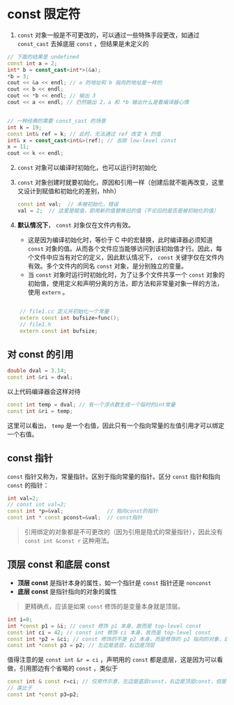 # const 限定符

1. `const` 对象一般是不可更改的，可以通过一些特殊手段更改，如通过 `const_cast` 去掉底层 `const` ，但结果是未定义的

~~~c++
// 下面的结果是 undefined
const int a = 2; 
int* b = const_cast<int*>(&a); 
*b = 3; 
cout << &a << endl; // a 的地址和 b 指向的地址是一样的
cout << b << endl; 
cout << *b << endl; // 输出 3
cout << a << endl; // 仍然输出 2，a 和 *b 输出什么是看编译器心情
~~~

```c++

// 一种经典的需要 const_cast 的场景
int k = 19; 
const int& ref = k; // 此时，无法通过 ref 改变 k 的值
int& x = const_cast<int&>(ref); // 去除 low-level const
x = 11; 
cout << k << endl; 

``` 
2. `const` 对象可以编译时初始化，也可以运行时初始化
3. `const` 对象创建时就要初始化，原因和引用一样（创建后就不能再改变，这里又设计到赋值和初始化的差别，hhh）

    ```c++
    const int val;  // 未被初始化，错误 
    val = 2;  // 这里是赋值，即用新的值替换旧的值（不论旧的是否是被初始化的值）
    ```

4. **默认情况下**， `const` 对象仅在文件内有效。 
    - 这是因为编译初始化时，等价于 C 中的宏替换，此时编译器必须知道 `const` 对象的值。从而各个文件应当能够访问到该初始值才行。因此，每个文件中应当有对它的定义，因此默认情况下， `const` 关键字仅在文件内有效。多个文件内的同名 `const` 对象，是分别独立的变量。
    - 当 `const` 对象时运行时初始化时，为了让多个文件共享一个 `const` 对象的初始值，使用定义和声明分离的方法，即方法和非常量对象一样的方法，使用 `extern` 。

```c++

    // file1.cc 定义并初始化一个常量
    extern const int bufsize=func(); 
    // file1.h
    extern const int bufsize; 

``` 

## 对 const 的引用

```c++
double dval = 3.14;
const int &ri = dval;
```

以上代码编译器会这样对待
```c++
const int temp = dval; // 有一个浮点数生成一个临时的int常量
const int &ri = temp; 

``` 
这里可以看出， `temp` 是一个右值，因此只有一个指向常量的左值引用才可以绑定一个右值。

## const 指针 

`const` 指针又称为，常量指针。区别于指向常量的指针。区分 `const` 指针和指向 `const` 的指针：
```c++
int val=2;
// const int val=2;
const int *p=&val;              // 指向const的指针
const int * const pconst=&val;  // const指针
```

> 引用绑定的对象都是不可更改的（因为引用是隐式的常量指针），因此没有 `const int &const r` 这种用法。

## 顶层 const 和底层 const

* **顶层 const** 是指针本身的属性，如一个指针是 `const` 指针还是 `nonconst`
* **底层 const** 是指针指向的对象的属性

> 更精确点，应该是如果 `const` 修饰的是变量本身就是顶层。

```c++
int i=0; 
int *const p1 = &i; // const 修饰 p1 本身，故而是 top-level const
const int ci = 42; // const int 修饰 ci 本身，故而是 top-level const
const int *p2 = &ci; // const 修饰的不是 p2 本身，而是修饰的 p2 指向的对象，故而是 low-level const
const int *const p3 = p2; // 左边是底层，右边是顶层

``` 
值得注意的是 `const int &r = ci` ，声明用的 `const` 都是底层，这是因为可以看做，引用那边有个省略的 `const` ，类似于
```c++
const int & const r=ci; // 仅用作示意，左边是底层const，右边是顶层const，但是右边实际上是不存在的
// 类比于
const int *const p3=p2;
```
